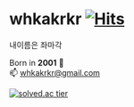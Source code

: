 <!--
**whkakrkr/whkakrkr** is a ✨ _special_ ✨ repository because its `README.md` (this file) appears on your GitHub profile.
-->
# whkakrkr   [![Hits](https://hits.seeyoufarm.com/api/count/incr/badge.svg?url=https%3A%2F%2Fgithub.com%2Fwhkakrkr&count_bg=%23000000&title_bg=%23FAB0B0&icon=lg.svg&icon_color=%23000000&title=hits&edge_flat=false)](https://hits.seeyoufarm.com)   

내이름은 좌마각   

Born in **2001** :cake:   
📫 whkakrkr@gmail.com    

[![solved.ac tier](http://mazassumnida.wtf/api/generate_badge?boj=whkakrkr)](https://solved.ac/whkakrkr)   

